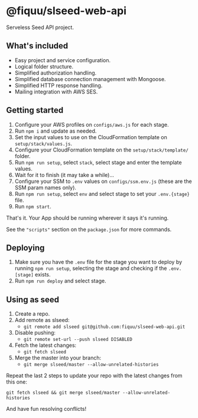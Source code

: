 # @fiquu/slseed-web-api

Serveless Seed API project.

## What's included

- Easy project and service configuration.
- Logical folder structure.
- Simplified authorization handling.
- Simplified database connection management with Mongoose.
- Simplified HTTP response handling.
- Mailing integration with AWS SES.

## Getting started

1. Configure your AWS profiles on `configs/aws.js` for each stage.
1. Run `npm i` and update as needed.
1. Set the input values to use on the CloudFormation template on `setup/stack/values.js`.
1. Configure your CloudFormation template on the `setup/stack/template/` folder.
1. Run `npm run setup`, select `stack`, select stage and enter the template values.
1. Wait for it to finish (it may take a while)...
1. Configure your SSM to `.env` values on `configs/ssm.env.js` (these are the SSM param names only).
1. Run `npm run setup`, select `env` and select stage to set your `.env.{stage}` file.
1. Run `npm start`.

That's it. Your App should be running wherever it says it's running.

See the `"scripts"` section on the `package.json` for more commands.

## Deploying

1. Make sure you have the `.env` file for the stage you want to deploy by running `npm run setup`, selecting the stage and checking if the `.env.[stage]` exists.
1. Run `npm run deploy` and select stage.

## Using as seed

1. Create a repo.
1. Add remote as slseed:
    - `git remote add slseed git@github.com:fiquu/slseed-web-api.git`
1. Disable pushing:
    - `git remote set-url --push slseed DISABLED`
1. Fetch the latest changes:
    - `git fetch slseed`
1. Merge the master into your branch:
    - `git merge slseed/master --allow-unrelated-histories`

Repeat the last 2 steps to update your repo with the latest changes from this one:

`git fetch slseed && git merge slseed/master --allow-unrelated-histories`

And have fun resolving conflicts!
